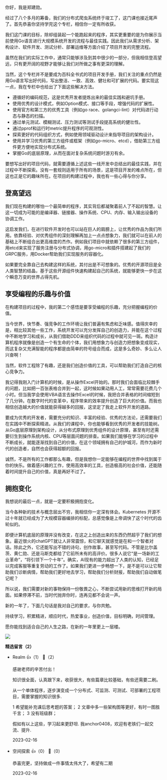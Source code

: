 你好，我是郑建勋。

经过了八个多月的筹备，我们的分布式爬虫系统终于竣工了，这门课也接近尾声了。首先恭喜你坚持学完这个专栏，相信你一定有所收获。

我们这门课的目标，除却组装起一个能跑起来的程序，其实更重要的是为你展示当前使用Go语言进行大规模系统开发的流程与最佳实践。因此我们从需求分析、架构设计、软件开发、测试分析、部署运维等方面介绍了项目开发的完整流程。

虽然在我们的实际工作中，通常只能够涉及到其中很少的一部分，但我相信登高望远，只有更开阔的视野才能够让我们对所做之事有更深的理解。

当然，这个专栏并不是要成为百科全书式的项目开发手册，我们关注的重点仍然是用Go语言写出好代码，写出整洁、一致、高效、健壮和可扩展的代码。要实现这一点，我在专栏中也给出了下面这些解决方法。

- 遵循好的编码规范，这是优秀开发者提炼出来的最佳实践和避坑手册。
- 使用优秀的设计模式，例如Option模式、接口等手段，增强代码的扩展性。
- 使用官方和第三方的优秀工具（例如go race、golangci-lint）对代码进行动态与静态的扫描。
- 通过单元测试、模糊测试、压力测试等测试手段提高系统的健壮性。
- 通过pprof和运行时metric提升程序的可观测性。
- 探索更好的代码组织方式，例如使用领域驱动设计来指导项目的架构设计。
- 使用并学习优秀的第三方组件或框架（例如go-micro、etcd），借助第三方组件更方便地实现分布式系统。
- 掌握Go的底层原理，从而在面对复杂系统问题时游刃有余。

要想写出好的项目代码，就需要遵循上述这些一线开发中总结出的最佳实践，并在过程中不断探索。没有一套规则适用于所有的场景，这是项目开发的难点所在，但这也正是它的趣味所在。在项目的构建过程中，我也有一些心得与你分享。

## 登高望远

我们现在构建的哪怕一个最简单的程序，其实背后都凝聚着前人了不起的智慧。让这一切成为可能的是编译器、链接器、操作系统、CPU、内存、输入输出设备的协调工作。

这启发我们，在进行软件开发时也可以站在巨人的肩膀上，让优秀的作品为我们所用。依靠经验、对优秀组件的深刻理解再加上一点点想象力，我们就可以在前人的基础上不断组合出更高维度的杰作。例如我们项目中就依赖了很多的第三方组件，用etcd来实现了服务注册与分布式协调，用go-micro和插件搭建起了我们的GRPC服务，用Docker帮助我们实现服务的容器化。

如果要完全靠自己去构建这样的系统，其付出是不可想象的。优秀的开源项目是全人类智慧的结晶，基于这些开源组件快速构建起自己的系统，就能够更快一步在这个瞬息万变的世界占得先机。

## 享受编程的乐趣与价值

在构建项目的过程中，我的第二个感悟是要享受编程的乐趣，充分把握编程的价值。

当今世界，快节奏、强竞争的工作环境让我们普遍有焦虑和乏味感。值得庆幸的是，相比较其他一些工作，系统开发可以充分发挥自己的创造力，并能在这个过程中不断地学习和成长，从我们借助DDD来组织代码的过程中就可见一斑。构造计算机程序就像是创造一个有生命的个体，我们用想象力与创造力把想象变成现实，而这复杂又充满智能的程序都是由简单的符号组合而成，这是多么奇妙、多么让人兴奋啊！

当然，软件工程除了有趣，还是我们创造价值的工具，可以帮助我们打造自己的核心竞争力。

我记得我刚入门计算机的时候，是从操作Excel开始的。那时我们会面临比较棘手的问题，比如把一百张表格合并到一起，这时候如果动用人工，常常需要花费几个小时。但当我学会使用VBA语言去操作Excel的时候，我把合并表格的时间缩短到了几分钟。在数字时代的变革中，程序带来的效率提升创造了巨大的价值。而我也相信创造越大的价值就能获得越多的回报，这坚定了我走上软件开发的道路。

要成为优秀的开发者，需要充分的知识、丰富的经验、优秀的方法论，还需要我们在实践中不断探索精进。从我们的课程中，你也能够看到优秀的开发者的技能树。从Go底层原理到架构设计，从分布式原理到优秀组件的设计原理，甚至有时还需要衍生到操作系统内核、CPU等层面问题的排查。如果我们能够在学习的过程中不断成长，就能逐渐找到自己的价值，在这个领域拥有自己的护城河，而作为新时代的创造者，自然也会获得超额的回报。

诚然，不是所有的工作都那么有趣，但是我想你一定能够在编程的世界中找到属于你的快乐。做着感兴趣的工作，使用高效率的工具，创造极高的社会价值，还能随着时间提升自己的价值，真是再好不过了。

## 拥抱变化

我想说的最后一点，就是一定要积极拥抱变化。

当今各种新的技术与概念层出不穷，我相信你一定深有体会。Kubernetes 开源不过十年就已经成为了大规模容器编排的标配，总感觉像是上帝调快了这个时代的齿轮似的。

即便计算机底层的原理并没有改变，在这之上创造出来的东西仍然超乎了我们的想象。最近很火的chatGPT就让人非常震惊，和它聊天就感觉是在和一个智者对话。除此之外，它还能写出不错的诗句，创作故事，甚至写代码。不管是比尔盖茨、黄仁勋、还是马斯克都给了它前所未有的高评价。很多人说它“是一场新的工业革命”，“将引领下一个十年”。确实，AI现有的能力超出了人类的认知，已经足以完成客服等重复劳动的工作了。如果我们更进一步畅想一下，是不是可以让它帮助我们诊断病情，帮助我们更好地去学习，帮助我们分析财报，帮助我们自动做笔记呢？

所以说，我们需要对新的事物保持一份敬畏之心，不断尝试用新的思维打开新的局面。如果停滞不前，当时代抛弃你时，连再见都不会说一声。

新的一年了，下面几句话是我对自己的要求，与你共勉。

持续学习，积累精进，顺应时代，热爱事业，创造价值，目标明确，时间管理。

愿你能找到适合自己的人生之路，在新的一年里更上一层楼。

[![](https://static001.geekbang.org/resource/image/49/c5/4919c25bb2c5f2ed865ec7a629cdcbc5.jpg?wh=1142x801)](https://jinshuju.net/f/QEc0C3)
<div><strong>精选留言（2）</strong></div><ul>
<li><span>Realm</span> 👍（1） 💬（2）<p>感谢老师的辛苦付出！

知识很全面，认真跟下来，收获很大，有些篇章比较基础，有些还需要二刷。

从一个单体程序，逐步演变成一个分布式、可监测、可测试、可部署的工程项目，需要掌握的知识很多.

1 希望能补充课后思考题的答案；
2 文章中多一些架构图等更好，有时一图胜千言；
3 没有班级群；

假如有以上这些，学习起来更舒坦.
我anchor0408，欢迎有老铁们一起交流、提升.

</p>2023-02-16</li><br/><li><span>空间探索</span> 👍（0） 💬（0）<p>恭喜完更，坚持做成一件事情太伟大了，希望有二期</p>2023-02-16</li><br/>
</ul>